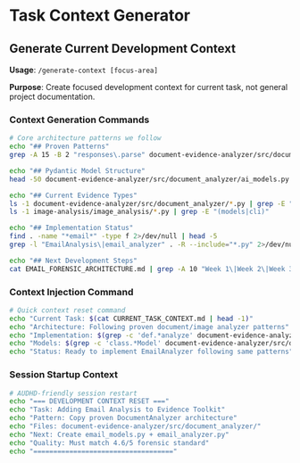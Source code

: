 # Task Context Generator

## Generate Current Development Context

**Usage**: `/generate-context [focus-area]`

**Purpose**: Create focused development context for current task, not general project documentation.

### Context Generation Commands

```bash
# Core architecture patterns we follow
echo "## Proven Patterns"
grep -A 15 -B 2 "responses\.parse" document-evidence-analyzer/src/document_analyzer/word_cloud_analyzer.py

echo "## Pydantic Model Structure"
head -50 document-evidence-analyzer/src/document_analyzer/ai_models.py

echo "## Current Evidence Types"
ls -1 document-evidence-analyzer/src/document_analyzer/*.py | grep -E "(analyzer|models)"
ls -1 image-analysis/image_analysis/*.py | grep -E "(models|cli)"

echo "## Implementation Status"
find . -name "*email*" -type f 2>/dev/null | head -5
grep -l "EmailAnalysis\|email_analyzer" . -R --include="*.py" 2>/dev/null | head -3

echo "## Next Development Steps"
cat EMAIL_FORENSIC_ARCHITECTURE.md | grep -A 10 "Week 1\|Week 2\|Week 3"
```

### Context Injection Command

```bash
# Quick context reset command
echo "Current Task: $(cat CURRENT_TASK_CONTEXT.md | head -1)"
echo "Architecture: Following proven document/image analyzer patterns"
echo "Implementation: $(grep -c 'def.*analyze' document-evidence-analyzer/src/document_analyzer/word_cloud_analyzer.py) analysis methods in DocumentAnalyzer"
echo "Models: $(grep -c 'class.*Model' document-evidence-analyzer/src/document_analyzer/ai_models.py) Pydantic models defined"
echo "Status: Ready to implement EmailAnalyzer following same patterns"
```

### Session Startup Context

```bash
# AUDHD-friendly session restart
echo "=== DEVELOPMENT CONTEXT RESET ==="
echo "Task: Adding Email Analysis to Evidence Toolkit"
echo "Pattern: Copy proven DocumentAnalyzer architecture"
echo "Files: document-evidence-analyzer/src/document_analyzer/"
echo "Next: Create email_models.py + email_analyzer.py"
echo "Quality: Must match 4.6/5 forensic standard"
echo "==================================="
```